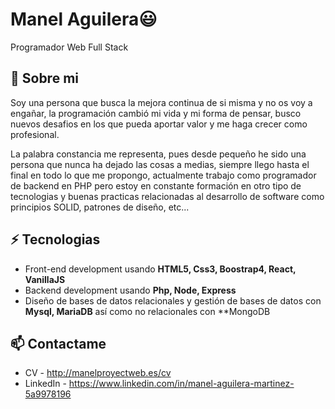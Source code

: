 # Manel Aguilera😃
Programador Web Full Stack

## 🧐 Sobre mi
Soy una persona que busca la mejora continua de si misma y no os voy a engañar, la programación cambió mi vida y mi forma de pensar, busco nuevos desafios en los que pueda aportar valor y me haga crecer como profesional.

La palabra constancia me representa, pues desde pequeño he sido una persona que nunca ha dejado las cosas a medias, siempre llego hasta el final en todo lo que me propongo, actualmente trabajo como programador de backend en PHP pero estoy en constante formación en otro tipo de tecnologias y buenas practicas relacionadas al desarrollo de software como principios SOLID, patrones de diseño, etc...

## ⚡ Tecnologias

- Front-end development usando **HTML5, Css3, Boostrap4, React, VanillaJS**
- Backend development usando **Php, Node, Express**
- Diseño de bases de datos relacionales y gestión de bases de datos con **Mysql, MariaDB** así como no relacionales con **MongoDB

## 📫 Contactame
- CV - http://manelproyectweb.es/cv
- LinkedIn - https://www.linkedin.com/in/manel-aguilera-martinez-5a9978196
